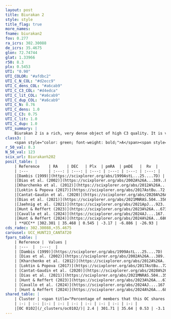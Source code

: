 ```yaml
---
layout: post
title: Biurakan 2
style: style
title_flag: true
more_names: 
fname: biurakan2
fov: 0.277
ra_icrs: 302.30088
de_icrs: 35.4675
glon: 72.74744
glat: 1.33966
r50: 8.3
plx: 0.5453
UTI: "0.90"
UTI_COLOR: "#afdbc2"
UTI_C_N_COL: "#d2ecc9"
UTI_C_dens_COL: "#a6cab9"
UTI_C_C3_COL: "#d4edca"
UTI_C_lit_COL: "#a6cab9"
UTI_C_dup_COL: "#a6cab9"
UTI_C_N: 0.76
UTI_C_dens: 1.0
UTI_C_C3: 0.75
UTI_C_lit: 1.0
UTI_C_dup: 1.0
UTI_summary: |
    Biurakan 2 is a rich, very dense object of high C3 quality. It is very well-studied in the literature. This object shares a very small percentage of members with a later reported entry.
class3: |
    <span style="color: green; font-weight: bold;">A</span><span style="color: #FFC300; font-weight: bold;">B</span>
r_50_val: 8.3
N_50_val: 123
scix_url: Biurakan%202
posit_table: |
    | Reference    | RA    | DEC   | Plx  | pmRA  | pmDE   |  Rv  |
    | :---         | :---: | :---: | :---: | :---: | :---: | :---: |
    |[Dambis (1999)](https://scixplorer.org/abs/1999AstL...25....7D) | 302.3 | 35.483 | -- | -- | -- | -- |
    |[Dias et al. (2002)](https://scixplorer.org/abs/2002A%26A...389..871D) | 302.3 | 35.483 | -- | -1.95 | -4.49 | -19.66 |
    |[Kharchenko et al. (2012)](https://scixplorer.org/abs/2012A%26A...543A.156K) | 302.317 | 35.48 | -- | -3.3 | -5.6 | -- |
    |[Loktin & Popova (2017)](https://scixplorer.org/abs/2017AstBu..72..257L) | 302.295 | 35.483 | -- | -0.128 | -0.825 | -22.0 |
    |[Cantat-Gaudin et al. (2020)](https://scixplorer.org/abs/2020A%26A...640A...1C) | 302.283 | 35.488 | 0.542 | -3.169 | -6.843 | -- |
    |[Dias et al. (2021)](https://scixplorer.org/abs/2021MNRAS.504..356D) | 302.295 | 35.502 | 0.548 | -3.158 | -6.843 | -- |
    |[Jaehnig et al. (2021)](https://scixplorer.org/abs/2021ApJ...923..129J) | 302.301 | 35.475 | 0.573 | -3.187 | -6.83 | -- |
    |[Hunt & Reffert (2023)](https://scixplorer.org/abs/2023A%26A...673A.114H) | 302.322 | 35.464 | 0.544 | -3.195 | -6.893 | -22.689 |
    |[Cavallo et al. (2024)](https://scixplorer.org/abs/2024AJ....167...12C) | 302.333 | 35.483 | 0.546 | -- | -- | -- |
    |[Hunt & Reffert (2024)](https://scixplorer.org/abs/2024A%26A...686A..42H) | 302.322 | 35.464 | 0.544 | -3.195 | -6.893 | -22.689 |
    | **UCC** |302.301 | 35.468 | 0.545 | -3.17 | -6.886 | -26.93 | 
cds_radec: 302.30088,+35.4675
carousel: UCC_HUNT23_CANTAT20
fpars_table: |
    | Reference |  Values |
    | :---  |  :---:  |
    | [Dambis (1999)](https://scixplorer.org/abs/1999AstL...25....7D) | `E_B-V_=0.42, DM0=10.8, log_age_=7.2` |
    | [Dias et al. (2002)](https://scixplorer.org/abs/2002A%26A...389..871D) | `E(B-V)=0.36, Dist=1106.0, Age=7.011` |
    | [Kharchenko et al. (2012)](https://scixplorer.org/abs/2012A%26A...543A.156K) | `e_bv=0.36, distance=1142, log_age=7.23` |
    | [Loktin & Popova (2017)](https://scixplorer.org/abs/2017AstBu..72..257L) | `E(B-V)=0.356, Dmod=10.296, logt=7.001` |
    | [Cantat-Gaudin et al. (2020)](https://scixplorer.org/abs/2020A%26A...640A...1C) | `AVNN=0.93, DMNN=11.18, AgeNN=6.97` |
    | [Dias et al. (2021)](https://scixplorer.org/abs/2021MNRAS.504..356D) | `Av=1.382, Dist=1638, logage=6.948, [Fe/H]=0.145` |
    | [Hunt & Reffert (2023)](https://scixplorer.org/abs/2023A%26A...673A.114H) | `AV50=1.086, diffAV50=1.164, MOD50=11.186, logAge50=6.599` |
    | [Cavallo et al. (2024)](https://scixplorer.org/abs/2024AJ....167...12C) | `AV50=1.41, dMod50=10.95, logAge50=6.88, [Fe/H]50=-0.06` |
    | [Hunt & Reffert (2024)](https://scixplorer.org/abs/2024A%26A...686A..42H) | `MassJ=267.874` |
shared_table: |
    | Cluster | <span title="Percentage of members that this OC shares with the ones listed">%</span>   | RA   | DEC   | Plx   | pmRA  | pmDE  | Rv | UTI |
    | :-: | :-: |:-: | :-: | :-: | :-: | :-: | :-: | :-: |
    |[OC 0102](/_clusters/oc0102/)| 2.4 | 301.71 | 35.64 | 0.53 | -3.1 | -6.61 | -17.95 |0.08 |
---
```

